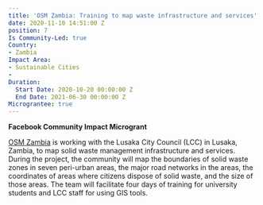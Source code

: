 ```yaml
---
title: 'OSM Zambia: Training to map waste infrastructure and services'
date: 2020-11-10 14:51:00 Z
position: 7
Is Community-Led: true
Country:
- Zambia
Impact Area:
- Sustainable Cities
- 
Duration:
  Start Date: 2020-10-20 00:00:00 Z
  End Date: 2021-06-30 00:00:00 Z
Micrograntee: true
---
```


**Facebook Community Impact Microgrant**

[OSM Zambia](http://osmzambia.org/) is working with the Lusaka City Council (LCC) in Lusaka, Zambia, to map solid waste management infrastructure and services. During the project, the community will map the boundaries of solid waste zones in seven peri-urban areas, the major road networks in the areas, the coordinates of areas where citizens dispose of solid waste, and the size of those areas. The team will facilitate four days of training for university students and LCC staff for using GIS tools.